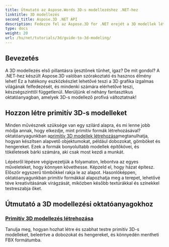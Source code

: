 ```yaml
---
title: Útmutató az Aspose.Words 3D-s modellezéshez .NET-hez
linktitle: 3D modellezés
second_title: Aspose.3D .NET API
description: Fedezze fel az Aspose.3D for .NET erejét a 3D modellek létrehozásáról szóló szakértői útmutatókkal. Kezdje el sajátítania 3D-s tervezési készségeit.
type: docs
weight: 20
url: /hu/net/tutorials/3d/guide-to-3d-modeling/
---
```

## Bevezetés

A 3D modellezés első pillantásra ijesztőnek tűnhet, igaz? De mit gondol? A .NET-hez készült Aspose.3D valóban szórakoztató és hasznos élmény lehet! Ez a hatékony eszközkészlet lehetővé teszi a 3D grafika izgalmas világának felfedezését, és mindenki számára elérhetővé teszi, készségszinttől függetlenül. Merüljünk el néhány fantasztikus oktatóanyagban, amelyek 3D-s modellező profivá változtatnak!

## Hozzon létre primitív 3D-s modelleket

 Minden művésznek szüksége van egy szilárd alapra, és mi lenne jobb módja annak, hogy elkezdje, mint primitív formák létrehozásával? oktatóanyagunkban a[primitív 3D modellek létrehozása](./create-primitive-3d-modeling/)megtanulhatja, hogyan készítsen alapvető objektumokat, például dobozokat, gömböket és hengereket. Ezek a formák bonyolultabb modellek építőkövei, és tökéletesek bárki számára, aki csak most kezdi a munkát.

Lépésről lépésre végigvezetjük a folyamaton, lebontva az egyes műveleteket, hogy könnyen követhesse. Képzeld el, hogy házat építesz. Először egyszerű tömbökkel rakja le az alapot. Hasonlóképpen, oktatóanyagunkban primitív formákkal alapozhatja meg a terepet, lehetővé téve kreativitásának virágzását, miközben később textúrákkal és színekkel testreszabja őket. 

## Útmutató a 3D modellezési oktatóanyagokhoz
### [Primitív 3D modellezés létrehozása](./create-primitive-3d-modeling/)
Tanulja meg, hogyan hozhat létre és szabhat testre primitív 3D-s modelleket, beleértve a dobozokat és hengereket, és könnyedén mentheti FBX formátumba.
